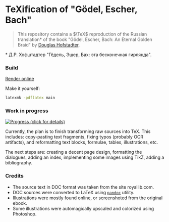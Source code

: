 # TeXification of "Gödel, Escher, Bach"

> This repository contains a $\TeX$ reproduction of the Russian translation\* of the book "Gödel, Escher, Bach: An Eternal Golden Braid" by [Douglas Hofstadter](https://en.wikipedia.org/wiki/Douglas_Hofstadter).

\* Д.Р. Хофштадтер "Гёдель, Эшер, Бах: эта бесконечная гирлянда".

### Build

[Render online](https://texlive2020.latexonline.cc/compile?git=https://github.com/Lipen/godel-escher-bach&target=main.tex&command=pdflatex)

Make it yourself:

```sh
latexmk -pdflatex main
```

### Work in progress

[![Progress](https://progress-bar.dev/40/?title=Progress) (click for details)](progress.adoc)

Currently, the plan is to finish transforming raw sources into TeX. This includes: copy-pasting text fragments, fixing typos (probably OCR artifacts), and reformatting text blocks, formulae, tables, illustrations, etc.

The next steps are: creating a decent page design, formatting the dialogues, adding an index, implementing some images using TikZ, adding a bibliography.

### Credits

- The source text in DOC format was taken from the site royallib.com.
- DOC sources were converted to LaTeX using [`pandoc`](https://pandoc.org/) utility.
- Illustrations were mostly found online, or screenshoted from the original ebook.
- Some illustrations were automagically upscaled and colorized using Photoshop.
